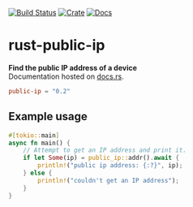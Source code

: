 [![Build Status](https://github.com/avitex/rust-public-ip/workflows/build/badge.svg)](https://github.com/avitex/rust-public-ip/actions?query=workflow:build)
[![Crate](https://img.shields.io/crates/v/public-ip.svg)](https://crates.io/crates/public-ip)
[![Docs](https://docs.rs/public-ip/badge.svg)](https://docs.rs/public-ip)

# rust-public-ip

**Find the public IP address of a device**  
Documentation hosted on [docs.rs](https://docs.rs/public-ip).

```toml
public-ip = "0.2"
```

## Example usage

```rust
#[tokio::main]
async fn main() {
    // Attempt to get an IP address and print it.
    if let Some(ip) = public_ip::addr().await {
        println!("public ip address: {:?}", ip);
    } else {
        println!("couldn't get an IP address");
    }
}
```
